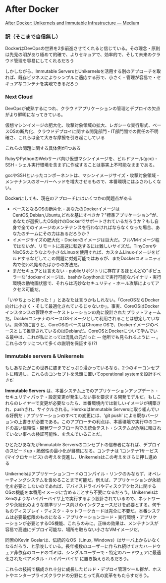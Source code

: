 After Docker
========
[After Docker: Unikernels and Immutable Infrastructure — Medium](https://medium.com/@darrenrush/after-docker-unikernels-and-immutable-infrastructure-93d5a91c849e)

### 訳（そこまで自信無し）

DockerはDevOpsの世界を2歩前進させてくれると信じている。その理念・原則は先見の明があり極めて的確で、よりセキュアで、効率的で、そして未来のクラウド管理を容易にしてくれるだろう

しかしながら、Immutable ServersとUnikernelsを活用する別のアプローチを取れば、既存ビジネスによりシンプルに適応する形で、小さく・管理が容易で・セキュアなコンテナを実現できるだろう


### Next Cloud
DevOpsが成熟するにつれ、クラウドアプリケーションの管理とデプロイの欠点がより鮮明になってきている。

仮想マシンイメージの肥大化、攻撃対象領域の拡大、レガシーな実行形式、ベースOSの断片化、クラウドデプロイに関する開発部門・IT部門間での責任の不明確さ、これらは全て大きな摩擦を引き起こしている

これらの問題に関する具体例が1つある

RubyやPythonのWebサーバ向け仮想マシンイメージを、ビルドツール(gcc)・SSH・シェル実行環境を含まずに作成することは事実上不可能なままである。

gccやSSHといったコンポーネントは、マシンイメージサイズ・攻撃対象領域・メンテナンスのオーバーヘッドを増大させるもので、本番環境にはふさわしくない。

Dockerにしても、現在のアプローチにはいくつかの問題点がある
* ベースとなるOSの断片化 - あなたのDockerイメージはCentOS,Debian,Ubuntu,どれを基にすべきか？"標準アプリケーション"が、あなたが選択したOS向けのDockerでサポートされているだろうか？もし自身で全てのイメージのメンテナンスを行わなければならなくなった場合、あなたのチームにその力はあるだろうか？
* イメージサイズの肥大化 - Dockerのイメージは巨大だ。フルVMイメージ程ではないが、リモートに高速に転送するには難しいサイズだ。TinyCoreやNixOSのようなより小さなLinuxを使用すれば、カスタムLinuxイメージをビルドするなどしてこの問題に対処可能ではあるが、まだDockerコミュニティ内で使われ始めたばかりの方法だ。
* まだセキュアとは言えない - publicリポジトリに存在するほとんどの"ポピュラーな"dockerイメージは、bashからpythonまで実行可能なバイナリ・実行環境の動物園状態で、それらは巧妙なセキュリティ・ホール攻撃によってアクセス可能だ。

「いやちょっと待った！」とあなたは言うかもしれない。「CoreOSならDocker向けに小さく・そして最適化されているじゃないか」。事実、CoreOSはDockerインスタンスの管理やオーケストレーションの為に設計されたプラットフォームだ。DockerコンテナのベースOSイメージとして利用されることは想定していない。具体的に言うと、CoreOSのベースはChrome OSで、Dockerイメージのベースとして推奨されているのはDebianだ。CoreOSとDockerについて学んでいる最中は、これが私にとっては混乱の元だった -- 他所でも見られるように -- 。 これらのウリについて多くの説明を保証する(?)


### Immutable servers & Unikernels
もしあなたがこの世界に膝までどっぷり浸かっているなら、2つのキーコンセプトに精通し、これらのコンセプトを念頭に置いてoperational systemを設計すべきだ

__Immutable Servers__ は、本番システム上でのアプリケーションアップデート・セキュリティパッチ・設定変更が発生しない事を要求する開発モデルだ。もしこれらのレイヤーで変更が必要なったら、本番環境内では新しいイメージが構築され、pushされ、サイクルされる。HerokuはImmutable Serversに取り組んでいる好例だ : アプリケーションのすべての変更には、'git push' による既存バージョンの上書きが必要である。このアプローチの利点は、本番環境で実行中のコードの高い信頼性・開発ワークフロー内での統合テスト・システムが危険に晒されていない事への検証可能性、を含んでいることだ。

ひとたびあなたがImmutable Serversのコンセプトの信奉者になれば、デプロイのスピードup・脆弱性の最小化が目標になる。コンテナは 1コンテナ1サービス(マイクロサービス) の考えを促進し、Unikernelsはこの考えをさらに押し進める

Unikernelsはアプリケーションコードのコンパイル・リンクのみならず、オペレーティングシステムを含めることまで可能だ。例えば、アプリケーションが永続化を必要としないのであれば、デバイスドライバやディスクアクセスに関するOSの機能を本番用イメージに含めることすら不要になるだろう。UnikernelsはXenのようなハイパーバイザ上で実行するよう設計されているので、ネットワークや永続化のような標準リソース向けのインタフェースだけを必要とする。何千ものディスプレイ・ディスク・ネットワークカードは完全に不要だ。本番システムは必要最低限のものになる - アプリケーションコード・実行環境・アプリケーションが必要とするOS機能、これらのみに。正味の効果は、メンテナンスが容易で高速にデプロイ可能な、場所を取らない小さなVMイメージだ。

同僚のKevin Goslarは、伝統的なOS（Linux, Windows）はサーバ上からいなくなるだろう、と示唆している。長年複数のユーザーに作られ続けてきたハードウェア非依存のコードのゴミは、シングルユーザーで・特定のハードウェアに最適化されたベアメタル・ハイパーバイザ に置き換えられるだろう。

これらの技術で構成され十分に成長したビルド・デプロイ管理ツール群が、ホストやエンタープライズクラウドの分野にとって真の変革をもたらすだろう。
